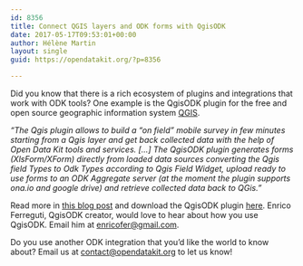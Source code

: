 ```yaml
---
id: 8356
title: Connect QGIS layers and ODK forms with QgisODK
date: 2017-05-17T09:53:01+00:00
author: Hélène Martin
layout: single
guid: https://opendatakit.org/?p=8356

---
```

Did you know that there is a rich ecosystem of plugins and integrations that work with ODK tools? One example is the QgisODK plugin for the free and open source geographic information system [QGIS](http://qgis.org/).

_“The Qgis plugin allows to build a “on field” mobile survey in few minutes starting from a Qgis layer and get back collected data with the help of Open Data Kit tools and services. […] The QgisODK plugin generates forms (XlsForm/XForm) directly from loaded data sources converting the Qgis field Types to Odk Types according to Qgis Field Widget, upload ready to use forms to an ODK Aggregate server (at the moment the plugin supports ona.io and google drive) and retrieve collected data back to QGis.”_

Read more in [this blog post](https://geogear.wordpress.com/2016/12/20/qgisodk-new-plugin/) and download the QgisODK plugin [here](http://plugins.qgis.org/plugins/QgisODK/). Enrico Ferreguti, QgisODK creator, would love to hear about how you use QgisODK. Email him at <enricofer@gmail.com>.

Do you use another ODK integration that you’d like the world to know about? Email us at <contact@opendatakit.org> to let us know!
